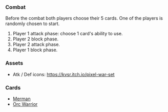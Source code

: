 ### Combat

Before the combat both players choose their 5 cards. One of the players is randomly chosen to start.

1. Player 1 attack phase: choose 1 card's ability to use.
2. Player 2 block phase.
3. Player 2 attack phase.
4. Player 1 block phase.

### Assets

- Atk / Def icons: https://kvsr.itch.io/pixel-war-set

### Cards

- [Merman](https://commons.wikimedia.org/wiki/File:Merman_(Edqvist).jpg)
- [Orc Warrior](https://pixabay.com/illustrations/orc-ogre-troll-warrior-monster-4400046/)